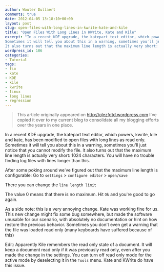 ```yaml
---
author: Wouter Dullaert
comments: true
date: 2012-04-05 13:18:10+00:00
layout: post
slug: open-files-with-long-lines-in-kwrite-kate-and-kile
title: "Open Files With Long Lines in KWrite, Kate and Kile"
excerpt: "In a recent KDE upgrade, the katepart text editor, which powers, kwrite, kile and kate, has been modified to open files with long lines as read only.
Sometimes it will tell you about this in a warning, sometimes you'll just notice that you cannot modify the file.
It also turns out that the maximum line length is actually very short: 1024 characters. You will have no trouble finding log files with lines longer than this."
wordpress_id: 106
categories:
- Tutorial
tags:
- fix
- kate
- KDE
- kile
- kwrite
- linux
- long lines
- regression
---
```


> This article originally appeared on <http://olezfdtd.wordpress.com>
> I've copied it over to my current blog to consolidate all my blogging efforts over the years in one place.

In a recent KDE upgrade, the katepart text editor, which powers, kwrite, kile and kate, has been modified to open files with long lines as read only.
Sometimes it will tell you about this in a warning, sometimes you'll just notice that you cannot modify the file.
It also turns out that the maximum line length is actually very short: 1024 characters. You will have no trouble finding log files with lines longer than this.

After some poking around we've figured out that the maximum line length is configurable:
Go to
`settings` > `configure editor` > `open/save`

There you can change the `line length limit`

The value 0 means that there is no maximum.
Hit `Ok` and you're good to go again.

As a side note: this is a very annoying change. Kate was working fine for us. This new change might fix some bug somewhere, but made the software unusable for our scenario, with absolutely no documentation or hint on how restore the previous behavior. Sometimes you don't even get a warning that the file was loaded read only (many keyboards have suffered because of this)

Edit: Apparently Kile remembers the read only state of a document. It will keep a document read only if it was previously read only, even after you made the change in the settings. You can turn off read only mode for the active mode by deselecting it in the `Tools` menu. Kate and KWrite do have this issue.
